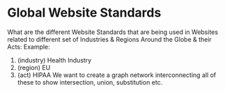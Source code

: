 # Global Website Standards
What are the different Website Standards that are being used in Websites related to different set of Industries & Regions Around the Globe & their Acts:
Example:
1. (industry) Health Industry
2. (region) EU
3. (act) HIPAA
We want to create a graph network interconnecting all of these to show intersection, union, substitution etc.
